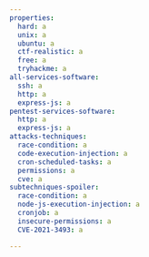 ```yaml
---
properties:
  hard: a
  unix: a
  ubuntu: a
  ctf-realistic: a
  free: a
  tryhackme: a
all-services-software:
  ssh: a
  http: a
  express-js: a
pentest-services-software:
  http: a
  express-js: a
attacks-techniques:
  race-condition: a
  code-execution-injection: a
  cron-scheduled-tasks: a
  permissions: a
  cve: a
subtechniques-spoiler:
  race-condition: a
  node-js-execution-injection: a
  cronjob: a
  insecure-permissions: a
  CVE-2021-3493: a

---
```

